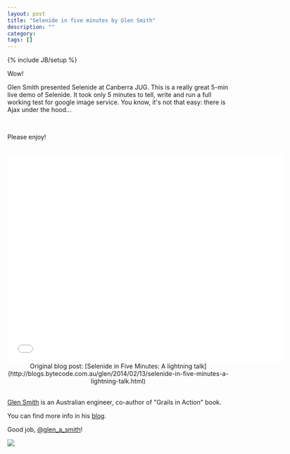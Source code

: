 ```yaml
---
layout: post
title: "Selenide in five minutes by Glen Smith"
description: ""
category: 
tags: []
---
```

{% include JB/setup %}

Wow!

Glen Smith presented Selenide at Canberra JUG.
This is a really great 5-min live demo of Selenide. It took only 5 minutes to tell, write and run a
full working test for google image service. You know, it's not that easy: there is Ajax under the hood...

<br/>

Please enjoy!

<br/>

<center>
<iframe src="//www.youtube.com/embed/6LW4h5y6Iw4" height="473" width="630" allowfullscreen="" frameborder="0"></iframe>

<br/>
Original blog post: [Selenide in Five Minutes: A lightning talk](http://blogs.bytecode.com.au/glen/2014/02/13/selenide-in-five-minutes-a-lightning-talk.html)
</center>
<br/>

[Glen Smith](http://blogs.bytecode.com.au/glen/about) is an Australian engineer, co-author of "Grails in Action" book.

You can find more info in his [blog](http://blogs.bytecode.com.au/glen).

Good job, [@glen_a_smith](https://twitter.com/glen_a_smith)!

<img src="http://blogs.bytecode.com.au/glen/wp-content/uploads/2011/06/author.jpg" align="center"/>